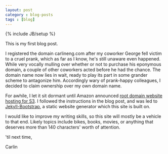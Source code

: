 ```yaml
---
layout: post
category : blog-posts
tags : [blog]
---
```

{% include JB/setup %}

This is my first blog post.

I registered the domain carlineng.com after my coworker George fell victim to a cruel prank, which as far as I know, he's still unaware even happened.
While very vocally mulling over whether or not to purchase his eponymous domain, a couple of other coworkers acted before he had the chance. The domain name now lies in wait, ready to play its part in some grander scheme to antagonize him.
Accordingly wary of prank-happy colleagues, I decided to claim ownership over my own domain name.

For awhile, I let it sit dormant until Amazon announced [root domain website hosting for S3](http://aws.typepad.com/aws/2012/12/root-domain-website-hosting-for-amazon-s3.html). I followed the instructions in the blog post, and was led to [Jekyll-Bootstrap](http://jekyllbootstrap.com/), a static website generator which this site is built on.

I would like to improve my writing skills, so this site will mostly be a vehicle to that end. Likely topics include bikes, books, movies, or anything that deserves more than 140 characters' worth of attention.

'til next time,

Carlin
